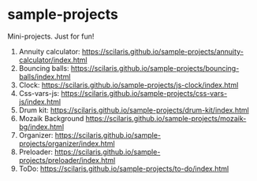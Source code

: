 # sample-projects

Mini-projects. Just for fun!

1. Annuity calculator: https://scilaris.github.io/sample-projects/annuity-calculator/index.html
2. Bouncing balls: https://scilaris.github.io/sample-projects/bouncing-balls/index.html
3. Clock: https://scilaris.github.io/sample-projects/js-clock/index.html
4. Css-vars-js: https://scilaris.github.io/sample-projects/css-vars-js/index.html
5. Drum kit: https://scilaris.github.io/sample-projects/drum-kit/index.html
6. Mozaik Background https://scilaris.github.io/sample-projects/mozaik-bg/index.html
7. Organizer: https://scilaris.github.io/sample-projects/organizer/index.html
8. Preloader: https://scilaris.github.io/sample-projects/preloader/index.html
9. ToDo: https://scilaris.github.io/sample-projects/to-do/index.html
